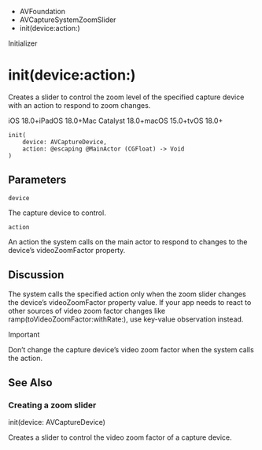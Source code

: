 

- AVFoundation
- AVCaptureSystemZoomSlider
-  init(device:action:) 

Initializer

# init(device:action:)

Creates a slider to control the zoom level of the specified capture device with an action to respond to zoom changes.

iOS 18.0+iPadOS 18.0+Mac Catalyst 18.0+macOS 15.0+tvOS 18.0+

``` source
init(
    device: AVCaptureDevice,
    action: @escaping @MainActor (CGFloat) -> Void
)
```

## Parameters 

`device`  

The capture device to control.

`action`  

An action the system calls on the main actor to respond to changes to the device’s videoZoomFactor property.

## Discussion

The system calls the specified action only when the zoom slider changes the device’s videoZoomFactor property value. If your app needs to react to other sources of video zoom factor changes like ramp(toVideoZoomFactor:withRate:), use key-value observation instead.

Important

Don’t change the capture device’s video zoom factor when the system calls the action.

## See Also

### Creating a zoom slider

init(device: AVCaptureDevice)

Creates a slider to control the video zoom factor of a capture device.

